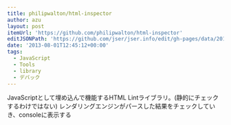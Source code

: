 ```yaml
---
title: philipwalton/html-inspector
author: azu
layout: post
itemUrl: 'https://github.com/philipwalton/html-inspector'
editJSONPath: 'https://github.com/jser/jser.info/edit/gh-pages/data/2013/08/index.json'
date: '2013-08-01T12:45:12+00:00'
tags:
  - JavaScript
  - Tools
  - library
  - デバック
---
```

JavaScriptとして埋め込んで機能するHTML Lintライブラリ。(静的にチェックするわけではない)
レンダリングエンジンがパースした結果をチェックしていき、consoleに表示する
